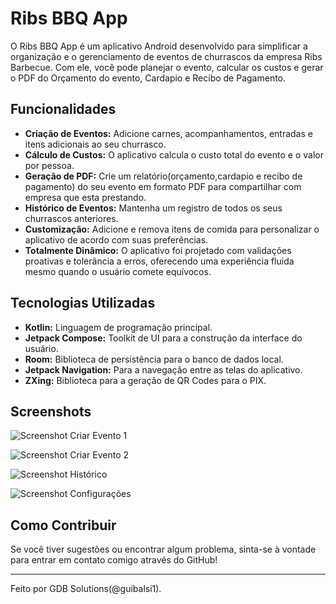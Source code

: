 # Ribs BBQ App

O Ribs BBQ App é um aplicativo Android desenvolvido para simplificar a organização e o gerenciamento de eventos de churrascos da empresa Ribs Barbecue. Com ele, você pode planejar o evento, calcular os custos e gerar o PDF do Orçamento do evento, Cardapio e Recibo de Pagamento.

## Funcionalidades

- **Criação de Eventos:** Adicione carnes, acompanhamentos, entradas e itens adicionais ao seu churrasco.
- **Cálculo de Custos:** O aplicativo calcula o custo total do evento e o valor por pessoa.
- **Geração de PDF:** Crie um relatório(orçamento,cardapio e recibo de pagamento) do seu evento em formato PDF para compartilhar com empresa que esta prestando.
- **Histórico de Eventos:** Mantenha um registro de todos os seus churrascos anteriores.
- **Customização:** Adicione e remova itens de comida para personalizar o aplicativo de acordo com suas preferências.
- **Totalmente Dinâmico:** O aplicativo foi projetado com validações proativas e tolerância a erros, oferecendo uma experiência fluida mesmo quando o usuário comete equívocos.

## Tecnologias Utilizadas

- **Kotlin:** Linguagem de programação principal.
- **Jetpack Compose:** Toolkit de UI para a construção da interface do usuário.
- **Room:** Biblioteca de persistência para o banco de dados local.
- **Jetpack Navigation:** Para a navegação entre as telas do aplicativo.
- **ZXing:** Biblioteca para a geração de QR Codes para o PIX.

## Screenshots

![Screenshot Criar Evento 1](https://github.com/user-attachments/assets/749dae14-1891-4507-9428-b5bfc359dd70)

![Screenshot Criar Evento 2](https://github.com/user-attachments/assets/b2301d95-d91a-4682-8a49-dc3ab20c1ec1)

![Screenshot Histórico](https://github.com/user-attachments/assets/23b39860-9ae1-4e67-af17-6aaf0fcda84c)

![Screenshot Configurações](https://github.com/user-attachments/assets/56e1c3ad-a698-4686-8eff-f11f41d8a58b)


## Como Contribuir

Se você tiver sugestões ou encontrar algum problema, sinta-se à vontade para entrar em contato comigo através do GitHub!

---

Feito por GDB Solutions(@guibalsi1).
